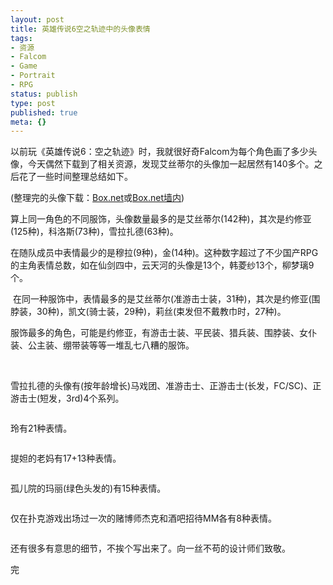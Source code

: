 ```yaml
---
layout: post
title: 英雄传说6空之轨迹中的头像表情
tags:
- 资源
- Falcom
- Game
- Portrait
- RPG
status: publish
type: post
published: true
meta: {}
---
```

以前玩《英雄传说6：空之轨迹》时，我就很好奇Falcom为每个角色画了多少头像，今天偶然下载到了相关资源，发现艾丝蒂尔的头像加一起居然有140多个。之后花了一些时间整理总结如下。

(整理完的头像下载：<a href="http://www.box.net/shared/0b5dqio18gcm406m7rvn">Box.net</a>或<a href="http://www.boxcn.net/shared/0b5dqio18gcm406m7rvn">Box.net墙内</a>)

算上同一角色的不同服饰，头像数量最多的是艾丝蒂尔(142种)，其次是约修亚(125种)，科洛斯(73种)，雪拉扎德(63种)。

在随队成员中表情最少的是穆拉(9种)，金(14种)。这种数字超过了不少国产RPG的主角表情总数，如在仙剑四中，云天河的头像是13个，韩菱纱13个，柳梦璃9个。

<img src="http://lh5.googleusercontent.com/-_xGRaobxeco/TivUz-LibSI/AAAAAAAAAqg/vwDvH7ynmrU/s600/zin%252526muller.png" alt="" />

<!--more-->在同一种服饰中，表情最多的是艾丝蒂尔(准游击士装，31种)，其次是约修亚(围脖装，30种)，凯文(骑士装，29种)，莉丝(束发但不戴教巾时，27种)。

<img src="http://lh5.googleusercontent.com/-ei7z0WQSSA0/TivUhlh37AI/AAAAAAAAAqA/O_d59zhbcLU/s600/estelle.png" alt="" />

<img src="http://lh6.googleusercontent.com/-VqYvvEAjapc/TivUoavlcbI/AAAAAAAAAqI/Qp0bmIdEZJ4/s600/kevin.png" alt="" />

<img src="http://lh3.googleusercontent.com/-HXTD8FVt22o/TivUseaOFlI/AAAAAAAAAqQ/BI3m6J9SvSo/s600/reis.png" alt="" />

服饰最多的角色，可能是约修亚，有游击士装、平民装、猎兵装、围脖装、女仆装、公主装、绷带装等等一堆乱七八糟的服饰。

<img src="http://lh3.googleusercontent.com/-Yx-ZBp-gmUI/TivYUcUCGsI/AAAAAAAAAq8/EeIwteRiK2E/s600/joshua-1.png" alt="" />

<img src="http://lh6.googleusercontent.com/-10t8B3x-Okw/TivYUBt-obI/AAAAAAAAAq4/gNWwUf5NqRs/s600/joshua-2.png" alt="" />

雪拉扎德的头像有(按年龄增长)马戏团、准游击士、正游击士(长发，FC/SC)、正游击士(短发，3rd)4个系列。

<img src="http://lh6.googleusercontent.com/-9OQqx1XVKB4/TivUy5qfELI/AAAAAAAAAqc/iMB0HEgmlKU/s600/scherazard.png" alt="" />

玲有21种表情。

<img src="http://lh3.googleusercontent.com/-tDPPCvtrWLY/TivUtpDNwYI/AAAAAAAAAqU/Eh6tWcZ8VMo/s600/renne.png" alt="" />

提妲的老妈有17+13种表情。

<img src="http://lh3.googleusercontent.com/-3wa50ds9BEw/TivUxU3-jAI/AAAAAAAAAqY/e1yCoTfD92Q/s600/russell.png" alt="" />

孤儿院的玛丽(绿色头发的)有15种表情。

<img src="http://lh6.googleusercontent.com/-7m_9oSofxic/TivUrZjxBUI/AAAAAAAAAqM/NgV4hI7TpxE/s600/orphans.png" alt="" />

仅在扑克游戏出场过一次的赌博师杰克和酒吧招待MM各有8种表情。

<img src="http://lh3.googleusercontent.com/-IUyYRsamluU/TivUgTTmtZI/AAAAAAAAAp8/2pVa2hjebz0/s600/gamblers.png" alt="" />

还有很多有意思的细节，不挨个写出来了。向一丝不苟的设计师们致敬。

完
